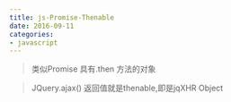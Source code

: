```yaml
---
title: js-Promise-Thenable
date: 2016-09-11
categories: 
- javascript
---
```


> 类似Promise 具有.then 方法的对象

> JQuery.ajax() 返回值就是thenable,即是jqXHR Object

